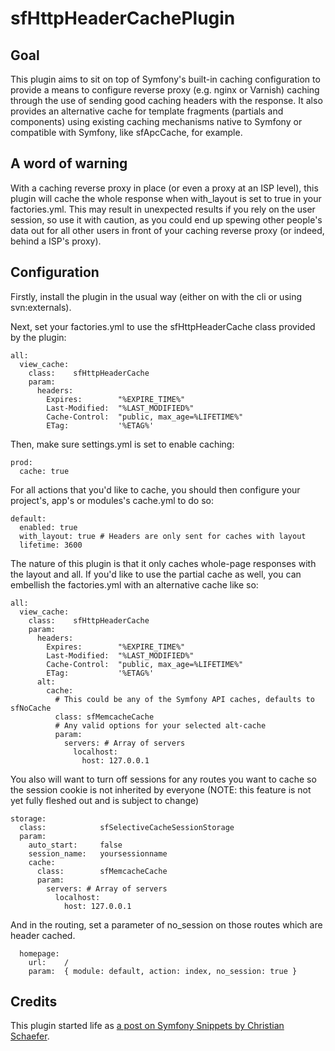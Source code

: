 sfHttpHeaderCachePlugin
=======================

Goal
----

This plugin aims to sit on top of Symfony's built-in caching configuration to provide a means to configure reverse proxy (e.g. nginx or Varnish) caching through the use of sending good caching headers with the response. It also provides an alternative cache for template fragments (partials and components) using existing caching mechanisms native to Symfony or compatible with Symfony, like sfApcCache, for example.

A word of warning
-----------------

With a caching reverse proxy in place (or even a proxy at an ISP level), this plugin will cache the whole response when with_layout is set to true in your factories.yml. This may result in unexpected results if you rely on the user session, so use it with caution, as you could end up spewing other people's data out for all other users in front of your caching reverse proxy (or indeed, behind a ISP's proxy).

Configuration
-------------

Firstly, install the plugin in the usual way (either on with the cli or using svn:externals).

Next, set your factories.yml to use the sfHttpHeaderCache class provided by the plugin:

    all:
      view_cache:
        class:    sfHttpHeaderCache
        param:
          headers:
            Expires:        "%EXPIRE_TIME%"
            Last-Modified:  "%LAST_MODIFIED%"
            Cache-Control:  "public, max_age=%LIFETIME%"
            ETag:           '%ETAG%'

Then, make sure settings.yml is set to enable caching:

    prod:
      cache: true

For all actions that you'd like to cache, you should then configure your project's, app's or modules's cache.yml to do so:

    default:
      enabled: true
      with_layout: true # Headers are only sent for caches with layout
      lifetime: 3600

The nature of this plugin is that it only caches whole-page responses with the layout and all. If you'd like to use the partial cache as well, you can embellish the factories.yml with an alternative cache like so:

    all:
      view_cache:
        class:    sfHttpHeaderCache
        param:
          headers:
            Expires:        "%EXPIRE_TIME%"
            Last-Modified:  "%LAST_MODIFIED%"
            Cache-Control:  "public, max_age=%LIFETIME%"
            ETag:           '%ETAG%'
          alt:
            cache: 
              # This could be any of the Symfony API caches, defaults to sfNoCache
              class: sfMemcacheCache
              # Any valid options for your selected alt-cache
              param:
                servers: # Array of servers
                  localhost:
                    host: 127.0.0.1


You also will want to turn off sessions for any routes you want to cache so the session cookie is not inherited by everyone (NOTE: this feature is not yet fully fleshed out and is subject to change)

    storage:
      class:            sfSelectiveCacheSessionStorage
      param:
        auto_start:     false
        session_name:   yoursessionname
        cache:
          class:        sfMemcacheCache
          param:
            servers: # Array of servers
              localhost:
                host: 127.0.0.1

And in the routing, set a parameter of no_session on those routes which are header cached.

      homepage:
        url:    /
        param:  { module: default, action: index, no_session: true }

Credits
-------

This plugin started life as [a post on Symfony Snippets by Christian Schaefer](http://snippets.symfony-project.org/snippet/365).